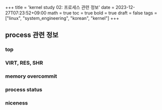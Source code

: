 +++
title = 'kernel study 02: 프로세스 관련 정보'
date = 2023-12-27T07:23:52+09:00
math = true
toc = true
bold = true
draft = false
tags = ["linux", "system_engineering", "korean", "kernel"]
+++

## process 관련 정보

### top

### VIRT, RES, SHR

### memory overcommit

### process status

### niceness
